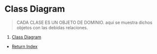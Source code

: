 # Class Diagram

> CADA CLASE ES UN OBJETO DE DOMINIO. aqui se muestra dichos objetos con las debidas relaciones.
1. [Class Diagram](https://app.diagrams.net/#G1JwQj1Cf8e0E8JwFLGWJxBnQe15eX1iQN)
* [Return Index](README.md)